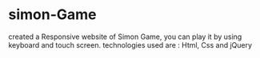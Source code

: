 # simon-Game
created a Responsive website of Simon Game, you can play it by using keyboard and touch screen. technologies used are : Html, Css and jQuery
